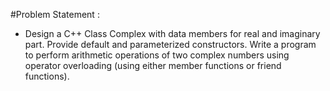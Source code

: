 #Problem Statement :

- Design a C++ Class Complex with data members for real and imaginary part. 
Provide default and parameterized constructors. 
Write a program to perform arithmetic operations of two complex numbers using operator overloading (using either member functions or friend functions).

